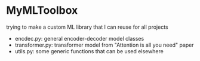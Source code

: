 # MyMLToolbox
trying to make a custom ML library that I can reuse for all projects

- encdec.py: general encoder-decoder model classes
- transformer.py: transformer model from "Attention is all you need" paper
- utils.py: some generic functions that can be used elsewhere